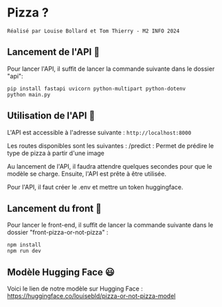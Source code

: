 # Pizza ?
    Réalisé par Louise Bollard et Tom Thierry - M2 INFO 2024

## Lancement de l'API 🚀

Pour lancer l'API, il suffit de lancer la commande suivante dans le dossier "api":

    pip install fastapi uvicorn python-multipart python-dotenv
    python main.py
    
## Utilisation de l'API 🍕

L'API est accessible à l'adresse suivante : `http://localhost:8000`

Les routes disponibles sont les suivantes :
    /predict : Permet de prédire le type de pizza à partir d'une image

Au lancement de l'API, il faudra attendre quelques secondes pour que le modèle se charge. Ensuite, l'API est prête à être utilisée.

Pour l'API, il faut créer le .env et mettre un token huggingface.

## Lancement du front 🚀

Pour lancer le front-end, il suffit de lancer la commande suivante dans le dossier "front-pizza-or-not-pizza" :

    npm install
    npm run dev

## Modèle Hugging Face 😃

Voici le lien de notre modèle sur Hugging Face :
    https://huggingface.co/louisebld/pizza-or-not-pizza-model